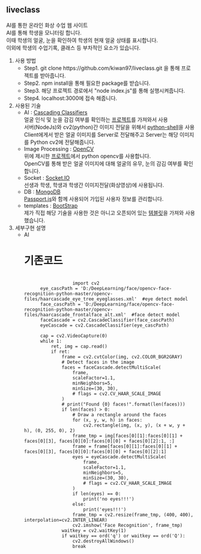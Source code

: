 ## liveclass
AI를 통한 온라인 화상 수업 웹 사이트<br>
AI를 통해 학생을 모니터링 합니다.<br>
이때 학생의 얼굴, 눈을 확인하여 학생의 현재 얼굴 상태를 표시합니다.<br>
이외에 학생의 수업기록, 클래스 등 부차적인 요소가 있습니다.<br>

1. 사용 방법
    - Step1. git clone h<span>t</span>tps://github.com/kiwan97/liveclass.git 을 통해 프로젝트를 받아줍니다.
    - Step2. npm install을 통해 필요한 package를 받습니다.
    - Step3. 해당 프로젝트 경로에서 "node index.js"를 통해 실행시켜줍니다.
    - Step4. localhost:3000에 접속 해줍니다.
2. 사용된 기술
    - AI : [Cascading Classifiers](https://en.wikipedia.org/wiki/Cascading_classifiers)<br>
        얼굴 인식 및 눈을 감김 여부를 확인하는 [프로젝트](https://github.com/GangYuanFan/Closed-Eye-Detection-with-opencv)를 가져와서 사용<br>
        서버(NodeJs)와 cv2(python)간 이미지 전달을 위해서 [python-shell](https://github.com/extrabacon/python-shell)을 사용<br>
        Client에게서 받은 얼굴 이미지를 Server로 전달해주고 Server는 해당 이미지를 Python cv2에 전달해줍니다.<br>
    - Image Processing : [OpenCV](https://ko.wikipedia.org/wiki/OpenCV)<br>
        위에 제시한 [프로젝트](https://github.com/GangYuanFan/Closed-Eye-Detection-with-opencv)에서 python opencv를 사용합니다.<br>
        OpenCV를 통해 받은 얼굴 이미지에 대해 얼굴의 유무, 눈의 감김 여부를 확인합니다.<br>
    - Socket : [Socket.IO](https://socket.io/)<br>
        선생과 학생, 학생과 학생간 이미지전달(화상영상)에 사용됩니다.<br>
    - DB : [MongoDB](https://www.mongodb.com/)<br>
        [Passport.js](http://www.passportjs.org/)와 함께 사용되어 가입된 사용자 정보를 관리합니다.<br>
    - templates : [BootStrap](https://getbootstrap.com/)<br>
        제가 직접 해당 기술을 사용한 것은 아니고 오픈되어 있는 [템블릿](https://colorlib.com/wp/template/courses/)을 가져와 사용했습니다.<br>
3. 세부구현 설명
    - AI<br>
        # 기존코드
        <pre>
        <code>
                        import cv2
            eye_cascPath = 'D:/DeepLearning/face/opencv-face-recognition-python-master/opencv-files/haarcascade_eye_tree_eyeglasses.xml'  #eye detect model
            face_cascPath = 'D:/DeepLearning/face/opencv-face-recognition-python-master/opencv-files/haarcascade_frontalface_alt.xml'  #face detect model
            faceCascade = cv2.CascadeClassifier(face_cascPath)
            eyeCascade = cv2.CascadeClassifier(eye_cascPath)

            cap = cv2.VideoCapture(0)
            while 1:
                ret, img = cap.read()
                if ret:
                    frame = cv2.cvtColor(img, cv2.COLOR_BGR2GRAY)
                    # Detect faces in the image
                    faces = faceCascade.detectMultiScale(
                        frame,
                        scaleFactor=1.1,
                        minNeighbors=5,
                        minSize=(30, 30),
                        # flags = cv2.CV_HAAR_SCALE_IMAGE
                    )
                    # print("Found {0} faces!".format(len(faces)))
                    if len(faces) > 0:
                        # Draw a rectangle around the faces
                        for (x, y, w, h) in faces:
                            cv2.rectangle(img, (x, y), (x + w, y + h), (0, 255, 0), 2)
                        frame_tmp = img[faces[0][1]:faces[0][1] + faces[0][3], faces[0][0]:faces[0][0] + faces[0][2]:1, :]
                        frame = frame[faces[0][1]:faces[0][1] + faces[0][3], faces[0][0]:faces[0][0] + faces[0][2]:1]
                        eyes = eyeCascade.detectMultiScale(
                            frame,
                            scaleFactor=1.1,
                            minNeighbors=5,
                            minSize=(30, 30),
                            # flags = cv2.CV_HAAR_SCALE_IMAGE
                        )
                        if len(eyes) == 0:
                            print('no eyes!!!')
                        else:
                            print('eyes!!!')
                        frame_tmp = cv2.resize(frame_tmp, (400, 400), interpolation=cv2.INTER_LINEAR)
                        cv2.imshow('Face Recognition', frame_tmp)
                    waitkey = cv2.waitKey(1)
                    if waitkey == ord('q') or waitkey == ord('Q'):
                        cv2.destroyAllWindows()
                        break
        </code>
        </pre>